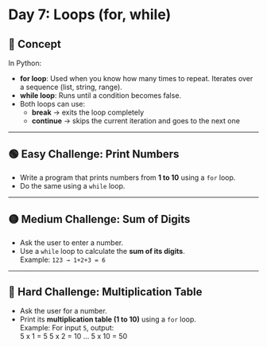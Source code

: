 # Day 7: Loops (for, while)

## 📘 Concept
In Python:
- **for loop**: Used when you know how many times to repeat. Iterates over a sequence (list, string, range).
- **while loop**: Runs until a condition becomes false.
- Both loops can use:
  - **break** → exits the loop completely
  - **continue** → skips the current iteration and goes to the next one

---

## 🟢 Easy Challenge: Print Numbers
- Write a program that prints numbers from **1 to 10** using a `for` loop.
- Do the same using a `while` loop.

---

## 🟡 Medium Challenge: Sum of Digits
- Ask the user to enter a number.
- Use a `while` loop to calculate the **sum of its digits**.  
  Example: `123 → 1+2+3 = 6`

---

## 🔴 Hard Challenge: Multiplication Table
- Ask the user for a number.
- Print its **multiplication table (1 to 10)** using a `for` loop.  
  Example: For input `5`, output:  
5 x 1 = 5
5 x 2 = 10
...
5 x 10 = 50

